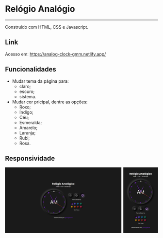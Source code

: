 # Relógio Analógio

---

Construído com HTML, CSS e Javascript.

## Link

Acesso em: https://analog-clock-gmm.netlify.app/

## Funcionalidades

- Mudar tema da página para:
  - claro;
  - escuro;
  - sistema.
- Mudar cor pricipal, dentre as opções:
  - Roxo;
  - Índigo;
  - Céu;
  - Esmeralda;
  - Amarelo;
  - Laranja;
  - Rubi;
  - Rosa.

## Responsividade

<img src="./.github/responsive-preview.png" />